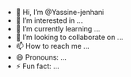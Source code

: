 - 👋 Hi, I’m @Yassine-jenhani
- 👀 I’m interested in ...
- 🌱 I’m currently learning ...
- 💞️ I’m looking to collaborate on ...
- 📫 How to reach me ...
- 😄 Pronouns: ...
- ⚡ Fun fact: ...

<!---
Yassine-jenh/Yassine-jenh is a ✨ special ✨ repository because its `README.md` (this file) appears on your GitHub profile.
You can click the Preview link to take a look at your changes.
--->
